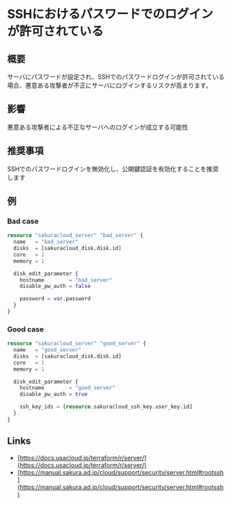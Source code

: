 # SSHにおけるパスワードでのログインが許可されている

## 概要
サーバにパスワードが設定され、SSHでのパスワードログインが許可されている場合、悪意ある攻撃者が不正にサーバにログインするリスクが高まります。

## 影響
悪意ある攻撃者による不正なサーバへのログインが成立する可能性

## 推奨事項
SSHでのパスワードログインを無効化し、公開鍵認証を有効化することを推奨します

## 例
### Bad case
```terraform
resource "sakuracloud_server" "bad_server" {
  name   = "bad_server"
  disks  = [sakuracloud_disk.disk.id]
  core   = 1
  memory = 1

  disk_edit_parameter {
    hostname        = "bad_server"
    disable_pw_auth = false

    password = var.password
  }
}
```

### Good case
```terraform
resource "sakuracloud_server" "good_server" {
  name   = "good_server"
  disks  = [sakuracloud_disk.disk.id]
  core   = 1
  memory = 1

  disk_edit_parameter {
    hostname        = "good_server"
    disable_pw_auth = true

    ssh_key_ids = [resource.sakuracloud_ssh_key.user_key.id]
  }
}
```

## Links
- [https://docs.usacloud.jp/terraform/r/server/](https://docs.usacloud.jp/terraform/r/server/)
- [https://manual.sakura.ad.jp/cloud/support/security/server.html#rootssh](https://manual.sakura.ad.jp/cloud/support/security/server.html#rootssh)
